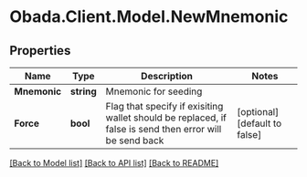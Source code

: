 
# Obada.Client.Model.NewMnemonic

## Properties

Name | Type | Description | Notes
------------ | ------------- | ------------- | -------------
**Mnemonic** | **string** | Mnemonic for seeding | 
**Force** | **bool** | Flag that specify if exisiting wallet should be replaced, if false is send then error will be send back | [optional] [default to false]

[[Back to Model list]](../README.md#documentation-for-models)
[[Back to API list]](../README.md#documentation-for-api-endpoints)
[[Back to README]](../README.md)

